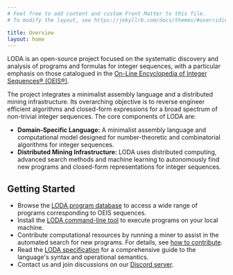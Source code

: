 ```yaml
---
# Feel free to add content and custom Front Matter to this file.
# To modify the layout, see https://jekyllrb.com/docs/themes/#overriding-theme-defaults

title: Overview
layout: home
---
```


LODA is an open-source project focused on the systematic discovery and analysis of programs and formulas for integer sequences, with a particular emphasis on those catalogued in the [On-Line Encyclopedia of Integer Sequences® (OEIS®)](https://oeis.org/).

The project integrates a minimalist assembly language and a distributed mining infrastructure. Its overarching objective is to reverse engineer efficient algorithms and closed-form expressions for a broad spectrum of non-trivial integer sequences. The core components of LODA are:

- **Domain-Specific Language:** A minimalist assembly language and computational model designed for number-theoretic and combinatorial algorithms for integer sequences.
- **Distributed Mining Infrastructure:** LODA uses distributed computing, advanced search methods and machine learning to autonomously find new programs and closed-form representations for integer sequences.

## Getting Started

- Browse the [LODA program database](https://loda-lang.org/programs) to access a wide range of programs corresponding to OEIS sequences.
- Install the [LODA command-line tool](https://loda-lang.org/install) to execute programs on your local machine.
- Contribute computational resources by running a miner to assist in the automated search for new programs. For details, see [how to contribute](/contributing).
- Read the [LODA specification](/spec) for a comprehensive guide to the language's syntax and operational semantics.
- Contact us and join discussions on our [Discord server](https://loda-lang.org/discord).
